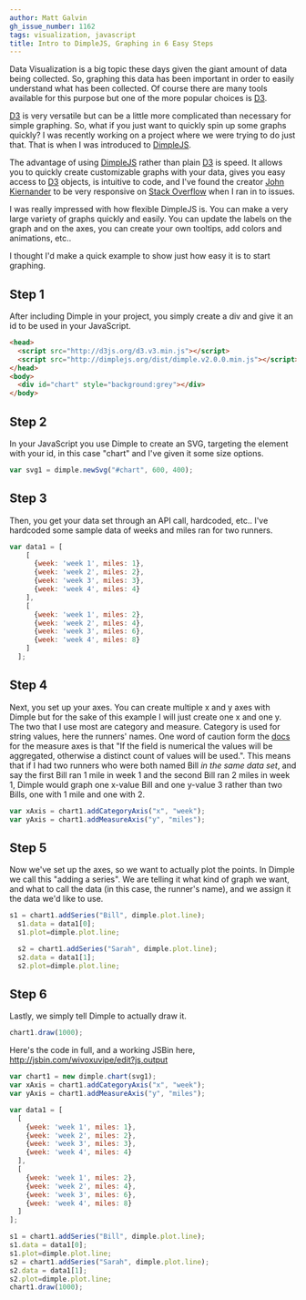 ```yaml
---
author: Matt Galvin
gh_issue_number: 1162
tags: visualization, javascript
title: Intro to DimpleJS, Graphing in 6 Easy Steps
---
```


Data Visualization is a big topic these days given the giant amount of data being collected. So, graphing this data has been important in order to easily understand what has been collected. Of course there are many tools available for this purpose but one of the more popular choices is [D3](http://d3js.org/).

[D3](http://d3js.org/) is very versatile but can be a little more complicated than necessary for simple graphing. So, what if you just want to quickly spin up some graphs quickly? I was recently working on a project where we were trying to do just that. That is when I was introduced to [DimpleJS](http://dimplejs.org/).

The advantage of using [DimpleJS](http://dimplejs.org/) rather than plain [D3](http://d3js.org/) is speed. It allows you to quickly create customizable graphs with your data, gives you easy access to [D3](http://d3js.org/) objects, is intuitive to code, and I've found the creator [John Kiernander](https://twitter.com/jkiernander) to be very responsive on [Stack Overflow](http://stackoverflow.com/) when I ran in to issues.

I was really impressed with how flexible DimpleJS is. You can make a very large variety of graphs quickly and easily. You can update the labels on the graph and on the axes, you can create your own tooltips, add colors and animations, etc..

I thought I'd make a quick example to show just how easy it is to start graphing.

## Step 1

After including Dimple in your project, you simply create a div and give it an id to be used in your JavaScript.

```html
<head>
  <script src="http://d3js.org/d3.v3.min.js"></script>
  <script src="http://dimplejs.org/dist/dimple.v2.0.0.min.js"></script>
</head>
<body>
  <div id="chart" style="background:grey"></div>
</body>
```

## Step 2

In your JavaScript you use Dimple to create an SVG, targeting the element with your id, in this case "chart" and I've given it some size options.

```javascript
var svg1 = dimple.newSvg("#chart", 600, 400);
```

## Step 3

Then, you get your data set through an API call, hardcoded, etc.. I've hardcoded some sample data of weeks and miles ran for two runners.

```javascript
var data1 = [
    [
      {week: 'week 1', miles: 1},
      {week: 'week 2', miles: 2},
      {week: 'week 3', miles: 3},
      {week: 'week 4', miles: 4}
    ],
    [
      {week: 'week 1', miles: 2},
      {week: 'week 2', miles: 4},
      {week: 'week 3', miles: 6},
      {week: 'week 4', miles: 8}
    ]
  ];
```

## Step 4

Next, you set up your axes. You can create multiple x and y axes with Dimple but for the sake of this example I will just create one x and one y. The two that I use most are category and measure. Category is used for string values, here the runners' names. One word of caution form the [docs](https://github.com/PMSI-AlignAlytics/dimple/wiki/dimple.axis#measure) for the measure axes is that "If the field is numerical the values will be aggregated, otherwise a distinct count of values will be used.". This means that if I had two runners who were both named Bill *in the same data set*, and say the first Bill ran 1 mile in week 1 and the second Bill ran 2 miles in week 1, Dimple would graph one x-value Bill and one y-value 3 rather than two Bills, one with 1 mile and one with 2.

```javascript
var xAxis = chart1.addCategoryAxis("x", "week");
var yAxis = chart1.addMeasureAxis("y", "miles");
```

## Step 5

Now we've set up the axes, so we want to actually plot the points. In Dimple we call this "adding a series". We are telling it what kind of graph we want, and what to call the data (in this case, the runner's name), and we assign it the data we'd like to use.

```javascript
s1 = chart1.addSeries("Bill", dimple.plot.line);
  s1.data = data1[0];
  s1.plot=dimple.plot.line;

  s2 = chart1.addSeries("Sarah", dimple.plot.line);
  s2.data = data1[1];
  s2.plot=dimple.plot.line;
```

## Step 6

Lastly, we simply tell Dimple to actually draw it.

```javascript
chart1.draw(1000);
```

Here's the code in full, and a working JSBin here, http://jsbin.com/wivoxuvipe/edit?js,output

```javascript
var chart1 = new dimple.chart(svg1);
var xAxis = chart1.addCategoryAxis("x", "week");
var yAxis = chart1.addMeasureAxis("y", "miles");

var data1 = [
  [
    {week: 'week 1', miles: 1},
    {week: 'week 2', miles: 2},
    {week: 'week 3', miles: 3},
    {week: 'week 4', miles: 4}
  ],
  [
    {week: 'week 1', miles: 2},
    {week: 'week 2', miles: 4},
    {week: 'week 3', miles: 6},
    {week: 'week 4', miles: 8}
  ]
];

s1 = chart1.addSeries("Bill", dimple.plot.line);
s1.data = data1[0];
s1.plot=dimple.plot.line;
s2 = chart1.addSeries("Sarah", dimple.plot.line);
s2.data = data1[1];
s2.plot=dimple.plot.line;
chart1.draw(1000);
```
